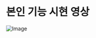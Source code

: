 ﻿# 본인 기능 시현 영상
 ![Image](https://github.com/user-attachments/assets/9664387a-0a4d-4bab-a949-32d45771b181)


